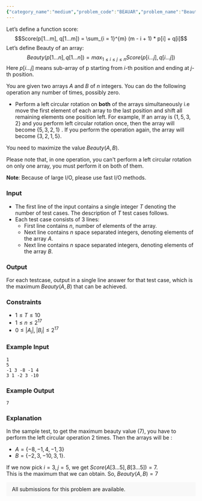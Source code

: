 ```yaml
---
{"category_name":"medium","problem_code":"BEAUAR","problem_name":"Beauty and The Array","problemComponents":{"constraints":"","constraintsState":false,"subtasks":"","subtasksState":false,"inputFormat":"","inputFormatState":false,"outputFormat":"","outputFormatState":false,"sampleTestCases":{}},"video_editorial_url":"","languages_supported":{"0":"CPP14","1":"C","2":"JAVA","3":"PYTH 3.6","4":"PYTH","5":"PYP3","6":"CS2","7":"ADA","8":"PYPY","9":"TEXT","10":"PAS fpc","11":"NODEJS","12":"RUBY","13":"PHP","14":"GO","15":"HASK","16":"TCL","17":"PERL","18":"SCALA","19":"LUA","20":"kotlin","21":"BASH","22":"JS","23":"LISP sbcl","24":"rust","25":"PAS gpc","26":"BF","27":"CLOJ","28":"R","29":"D","30":"CAML","31":"FORT","32":"ASM","33":"swift","34":"FS","35":"WSPC","36":"LISP clisp","37":"SQL","38":"SCM guile","39":"PERL6","40":"ERL","41":"CLPS","42":"ICK","43":"NICE","44":"PRLG","45":"ICON","46":"COB","47":"SCM chicken","48":"PIKE","49":"SCM qobi","50":"ST","51":"NEM"},"max_timelimit":2,"source_sizelimit":50000,"problem_author":"msi_cse_buet","problem_tester":null,"date_added":"5-12-2019","tags":{"0":"msi_cse_buet"},"problem_difficulty_level":"Medium","best_tag":"","editorial_url":"","time":{"view_start_date":1578249000,"submit_start_date":1578249000,"visible_start_date":1578249000,"end_date":1735669800},"is_direct_submittable":false,"problemDiscussURL":"https://discuss.codechef.com/search?q=BEAUAR","is_proctored":false,"visitedContests":{},"layout":"problem"}
---
```

Let’s define a function score:
$$Score(p[1...m], q[1...m]) = \sum_{i = 1}^{m} (m - i + 1) * p[i] + q[i]$$
Let’s define Beauty of an array:
$$Beauty(p[1...n], q[1...n]) = max_{1 \le i \le j \le n} Score(p[i...j], q[i...j])$$
Here $p[i...j]$ means sub-array of p starting from $i$-th position and ending at $j$-th position.

You are given two arrays $A$ and $B$ of $n$ integers. You can do the following operation any number of times, possibly zero.
- Perform a left circular rotation on **both** of the arrays simultaneously i.e move the first  element of each array to the last position and shift all remaining elements one position left. For example, If an array is $\{1, 5, 3, 2\}$ and you perform left circular rotation once, then the array will become $\{5, 3, 2, 1\}$ . If you perform the operation again, the array will become $\{3, 2, 1, 5\}$.

You need to maximize the value $Beauty(A, B)$.

Please note that, in one operation, you can't perform a left circular rotation on only one array, you must perform it on both of them.

**Note**: Because of large I/O, please use fast I/O methods.

### Input
- The first line of the input contains a single integer $T$ denoting the number of test cases. The description of $T$ test cases follows.
- Each test case consists of 3 lines:
    - First line contains $n$, number of elements of the array.
    - Next line contains $n$ space separated integers, denoting elements of the array $A$.
    - Next line contains $n$ space separated integers, denoting elements of the array $B$.

### Output
For each testcase, output in a single line answer for that test case, which is the maximum $Beauty(A, B)$ that can be achieved.

### Constraints 
- $1 \le T \le 10$
- $1 \le n \le 2^{17}$
- $0 \le |A_i|, |B_i| \le 2^{17}$

### Example Input
```
1
5
-1 3 -8 -1 4
3 1 -2 3 -10
```

### Example Output
```
7
```

### Explanation
In the sample test, to get the maximum beauty value $(7)$, you have to perform the left circular operation $2$ times. Then the arrays will be : 
- $A = \{-8, -1, 4, -1, 3\}$
- $B = \{-2, 3, -10, 3, 1\}$.

If we now pick $i = 3, j = 5$, we get $Score(A[3...5], B [3...5]) = 7.$    
This is the maximum that we can obtain. So, $Beauty(A, B) = 7$
<aside style='background: #f8f8f8;padding: 10px 15px;'><div>All submissions for this problem are available.</div></aside>